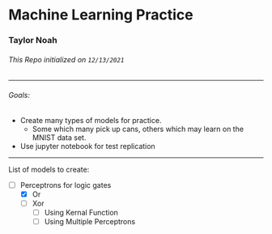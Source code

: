 # Machine Learning Practice
### Taylor Noah

###### This Repo initialized on `12/13/2021`
---

###### Goals:
- Create many types of models for practice.
  - Some which many pick up cans, others which may learn on the MNIST data set.
- Use jupyter notebook for test replication

---

List of models to create:  
- [ ] Perceptrons for logic gates
  - [x] Or
  - [ ] Xor  
    - [ ] Using Kernal Function
    - [ ] Using Multiple Perceptrons  
